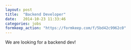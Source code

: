 ```yaml
---
layout: post
title:  "Backend Developer"
date:   2014-10-23 11:33:46
categories: jobs
formkeep_action: "https://formkeep.com/f/5bd42c9962c0"
---
```

We are looking for a backend dev!
